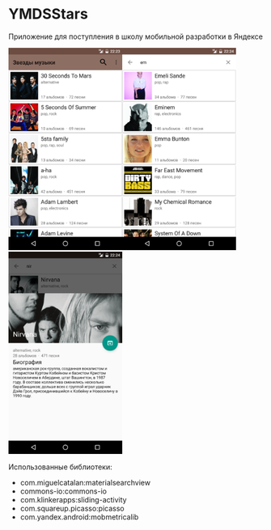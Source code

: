 # YMDSStars

Приложение для поступления в школу мобильной разработки в Яндексе

<div>
  <a href="images/main_activity.png" style="float:left;">
    <img src="images/main_activity.png" alt="Главный экран" height="400px"/>
  </a>
  <a href="images/main_activity_search.png" >
    <img src="images/main_activity_search.png" alt="Главный экран поиск" height="400px"/>
  </a>
  <a href="images/second_activity.png" >
    <img src="images/second_activity.png" alt="Второй экран" height="400px"/>
  </a>
</div>

Использованные библиотеки:
* com.miguelcatalan:materialsearchview
* commons-io:commons-io
* com.klinkerapps:sliding-activity
* com.squareup.picasso:picasso
* com.yandex.android:mobmetricalib
